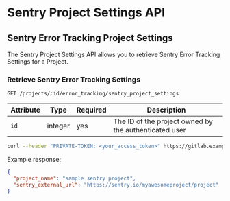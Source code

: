 # Sentry Project Settings API

## Sentry Error Tracking Project Settings

The Sentry Project Settings API allows you to retrieve Sentry Error Tracking Settings for a Project.

### Retrieve Sentry Error Tracking Settings

```
GET /projects/:id/error_tracking/sentry_project_settings
```

| Attribute | Type    | Required | Description           |
| --------- | ------- | -------- | --------------------- |
| `id`      | integer | yes      | The ID of the project owned by the authenticated user |

```bash
curl --header "PRIVATE-TOKEN: <your_access_token>" https://gitlab.example.com/api/v4/projects/1/error_tracking/sentry_project_settings
```

Example response:

```json
{
  "project_name": "sample sentry project",
  "sentry_external_url": "https://sentry.io/myawesomeproject/project"
}
```
